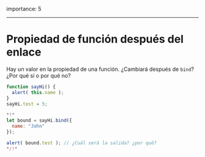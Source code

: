 importance: 5

---

# Propiedad de función después del enlace

Hay un valor en la propiedad de una función. ¿Cambiará después de `bind`? ¿Por qué sí o por qué no?

```js run
function sayHi() {
  alert( this.name );
}
sayHi.test = 5;

*!*
let bound = sayHi.bind({
  name: "John"
});

alert( bound.test ); // ¿Cuál será la salida? ¿por qué?
*/!*
```

